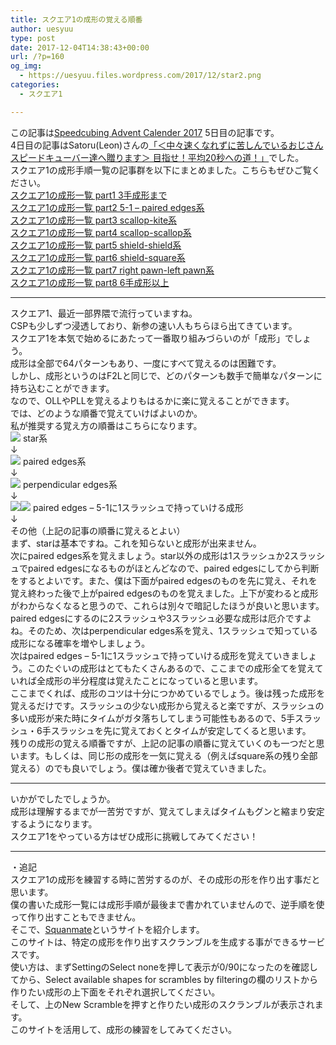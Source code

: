 ```yaml
---
title: スクエア1の成形の覚える順番
author: uesyuu
type: post
date: 2017-12-04T14:38:43+00:00
url: /?p=160
og_img:
  - https://uesyuu.files.wordpress.com/2017/12/star2.png
categories:
  - スクエア1

---
```

この記事は[Speedcubing Advent Calender 2017][1] 5日目の記事です。  
4日目の記事はSatoru(Leon)さんの[「＜中々速くなれずに苦しんでいるおじさんスピードキューバー達へ贈ります＞ 目指せ！平均20秒への道！」][2]でした。  
スクエア1の成形手順一覧の記事群を以下にまとめました。こちらもぜひご覧ください。  
[スクエア1の成形一覧 part1 3手成形まで][3]  
[スクエア1の成形一覧 part2 5-1 &#8211; paired edges系][4]  
[スクエア1の成形一覧 part3 scallop-kite系][5]  
[スクエア1の成形一覧 part4 scallop-scallop系][6]  
[スクエア1の成形一覧 part5 shield-shield系][7]  
[スクエア1の成形一覧 part6 shield-square系][8]  
[スクエア1の成形一覧 part7 right pawn-left pawn系][9]  
[スクエア1の成形一覧 part8 6手成形以上][10]

* * *

スクエア1、最近一部界隈で流行っていますね。  
CSPも少しずつ浸透しており、新参の速い人もちらほら出てきています。  
スクエア1を本気で始めるにあたって一番取り組みづらいのが「成形」でしょう。  
成形は全部で64パターンもあり、一度にすべて覚えるのは困難です。  
しかし、成形というのはF2Lと同じで、どのパターンも数手で簡単なパターンに持ち込むことができます。  
なので、OLLやPLLを覚えるよりもはるかに楽に覚えることができます。  
では、どのような順番で覚えていけばよいのか。  
私が推奨する覚え方の順番はこちらになります。  
![][11] star系  
↓  
![][12] paired edges系  
↓  
![][13] perpendicular edges系  
↓  
![][12]![][14] paired edges &#8211; 5-1に1スラッシュで持っていける成形  
↓  
その他（上記の記事の順番に覚えるとよい）  
まず、starは基本ですね。これを知らないと成形が出来ません。  
次にpaired edges系を覚えましょう。star以外の成形は1スラッシュか2スラッシュでpaired edgesになるものがほとんどなので、paired edgesにしてから判断をするとよいです。また、僕は下面がpaired edgesのものを先に覚え、それを覚え終わった後で上がpaired edgesのものを覚えました。上下が変わると成形がわからなくなると思うので、これらは別々で暗記したほうが良いと思います。  
paired edgesにするのに2スラッシュや3スラッシュ必要な成形は厄介ですよね。そのため、次はperpendicular edges系を覚え、1スラッシュで知っている成形になる確率を増やしましょう。  
次はpaired edges &#8211; 5-1に1スラッシュで持っていける成形を覚えていきましょう。このたぐいの成形はとてもたくさんあるので、ここまでの成形全てを覚えていれば全成形の半分程度は覚えたことになっていると思います。  
ここまでくれば、成形のコツは十分につかめているでしょう。後は残った成形を覚えるだけです。スラッシュの少ない成形から覚えると楽ですが、スラッシュの多い成形が来た時にタイムがガタ落ちしてしまう可能性もあるので、5手スラッシュ・6手スラッシュを先に覚えておくとタイムが安定してくると思います。  
残りの成形の覚える順番ですが、上記の記事の順番に覚えていくのも一つだと思います。もしくは、同じ形の成形を一気に覚える（例えばsquare系の残り全部覚える）のでも良いでしょう。僕は確か後者で覚えていきました。

* * *

いかがでしたでしょうか。  
成形は理解するまでが一苦労ですが、覚えてしまえばタイムもグンと縮まり安定するようになります。  
スクエア1をやっている方はぜひ成形に挑戦してみてください！

* * *

・追記  
スクエア1の成形を練習する時に苦労するのが、その成形の形を作り出す事だと思います。  
僕の書いた成形一覧には成形手順が最後まで書かれていませんので、逆手順を使って作り出すこともできません。  
そこで、[Squanmate][15]というサイトを紹介します。  
このサイトは、特定の成形を作り出すスクランブルを生成する事ができるサービスです。  
使い方は、まずSettingのSelect noneを押して表示が0/90になったのを確認してから、Select available shapes for scrambles by filteringの欄のリストから作りたい成形の上下面をそれぞれ選択してください。  
そして、上のNew Scrambleを押すと作りたい成形のスクランブルが表示されます。  
このサイトを活用して、成形の練習をしてみてください。

 [1]: https://adventar.org/calendars/2244
 [2]: https://www.facebook.com/notes/%E4%B8%8E%E9%87%8E%E3%83%AB%E3%83%BC%E3%83%93%E3%83%83%E3%82%AF%E3%82%AD%E3%83%A5%E3%83%BC%E3%83%96%E3%82%B5%E3%83%BC%E3%82%AF%E3%83%AB/%E4%B8%AD%E3%80%85%E9%80%9F%E3%81%8F%E3%81%AA%E3%82%8C%E3%81%9A%E3%81%AB%E8%8B%A6%E3%81%97%E3%82%93%E3%81%A7%E3%81%84%E3%82%8B%E3%81%8A%E3%81%98%E3%81%95%E3%82%93%E3%82%B9%E3%83%94%E3%83%BC%E3%83%89%E3%82%AD%E3%83%A5%E3%83%BC%E3%83%90%E3%83%BC%E9%81%94%E3%81%B8%E8%B4%88%E3%82%8A%E3%81%BE%E3%81%99-%E7%9B%AE%E6%8C%87%E3%81%9B%E5%B9%B3%E5%9D%8720%E7%A7%92%E3%81%B8%E3%81%AE%E9%81%93/1956066024648926/
 [3]: https://uesyuu.wordpress.com/2017/12/04/3-slice/
 [4]: https://uesyuu.wordpress.com/2017/12/04/5-1-paired-edges/
 [5]: https://uesyuu.wordpress.com/2017/12/04/scallop-kite/
 [6]: https://uesyuu.wordpress.com/2017/12/04/scallop-scallop/
 [7]: https://uesyuu.wordpress.com/2017/12/04/shield-shield/
 [8]: https://uesyuu.wordpress.com/2017/12/04/shield-square/
 [9]: https://uesyuu.wordpress.com/2017/12/04/right-pawn-left-pawn/
 [10]: https://uesyuu.wordpress.com/2017/12/04/6-slice/
 [11]: https://uesyuu.files.wordpress.com/2017/12/star2.png
 [12]: https://uesyuu.files.wordpress.com/2017/12/paired-11.png
 [13]: https://uesyuu.files.wordpress.com/2017/12/perpendicular-11.png
 [14]: https://uesyuu.files.wordpress.com/2017/12/5-1-1-12.png
 [15]: https://cdn.rawgit.com/sp3ctum/squanmate/5.9/resources/public/index.html#/